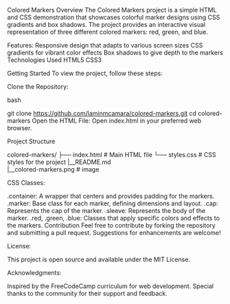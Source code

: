 Colored Markers
Overview
The Colored Markers project is a simple HTML and CSS demonstration that showcases colorful marker designs using CSS gradients and box shadows. The project provides an interactive visual representation of three different colored markers: red, green, and blue.

Features:
Responsive design that adapts to various screen sizes
CSS gradients for vibrant color effects
Box shadows to give depth to the markers
Technologies Used
HTML5
CSS3


Getting Started
To view the project, follow these steps:

Clone the Repository:

bash

git clone https://github.com/laminmcamara/colored-markers.git
cd colored-markers
Open the HTML File:
Open index.html in your preferred web browser.

Project Structure

colored-markers/
├── index.html      # Main HTML file
└── styles.css      # CSS styles for the project
|__README.md  
|__colored-markers.png  # image


CSS Classes: 

.container: A wrapper that centers and provides padding for the markers.
.marker: Base class for each marker, defining dimensions and layout.
.cap: Represents the cap of the marker.
.sleeve: Represents the body of the marker.
.red, .green, .blue: Classes that apply specific colors and effects to the markers.
Contribution
Feel free to contribute by forking the repository and submitting a pull request. Suggestions for enhancements are welcome!

License:

This project is open source and available under the MIT License.

Acknowledgments: 

Inspired by the FreeCodeCamp curriculum for web development.
Special thanks to the community for their support and feedback.
